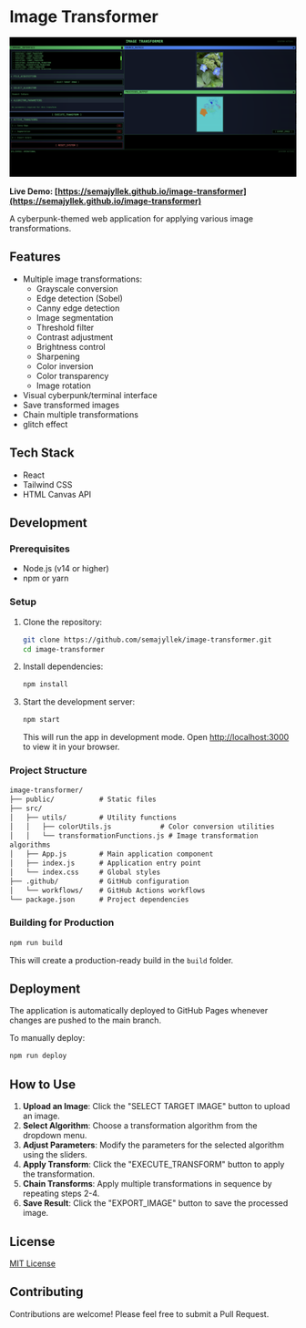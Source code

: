 # Image Transformer

![image](image_transformer.png)

**Live Demo: [https://semajyllek.github.io/image-transformer](https://semajyllek.github.io/image-transformer)**

A cyberpunk-themed web application for applying various image transformations.


## Features

- Multiple image transformations:
  - Grayscale conversion
  - Edge detection (Sobel)
  - Canny edge detection
  - Image segmentation
  - Threshold filter
  - Contrast adjustment
  - Brightness control
  - Sharpening
  - Color inversion
  - Color transparency
  - Image rotation
- Visual cyberpunk/terminal interface
- Save transformed images
- Chain multiple transformations
- glitch effect

## Tech Stack

- React
- Tailwind CSS
- HTML Canvas API

## Development

### Prerequisites

- Node.js (v14 or higher)
- npm or yarn

### Setup

1. Clone the repository:
   ```bash
   git clone https://github.com/semajyllek/image-transformer.git
   cd image-transformer
   ```

2. Install dependencies:
   ```bash
   npm install
   ```

3. Start the development server:
   ```bash
   npm start
   ```
   This will run the app in development mode. Open [http://localhost:3000](http://localhost:3000) to view it in your browser.

### Project Structure

```
image-transformer/
├── public/           # Static files
├── src/              
│   ├── utils/        # Utility functions
│   │   ├── colorUtils.js            # Color conversion utilities
│   │   └── transformationFunctions.js # Image transformation algorithms
│   ├── App.js        # Main application component
│   ├── index.js      # Application entry point
│   └── index.css     # Global styles
├── .github/          # GitHub configuration
│   └── workflows/    # GitHub Actions workflows
└── package.json      # Project dependencies
```

### Building for Production

```bash
npm run build
```

This will create a production-ready build in the `build` folder.

## Deployment

The application is automatically deployed to GitHub Pages whenever changes are pushed to the main branch.

To manually deploy:

```bash
npm run deploy
```

## How to Use

1. **Upload an Image**: Click the "SELECT TARGET IMAGE" button to upload an image.
2. **Select Algorithm**: Choose a transformation algorithm from the dropdown menu.
3. **Adjust Parameters**: Modify the parameters for the selected algorithm using the sliders.
4. **Apply Transform**: Click the "EXECUTE_TRANSFORM" button to apply the transformation.
5. **Chain Transforms**: Apply multiple transformations in sequence by repeating steps 2-4.
6. **Save Result**: Click the "EXPORT_IMAGE" button to save the processed image.

## License

[MIT License](LICENSE)

## Contributing

Contributions are welcome! Please feel free to submit a Pull Request.